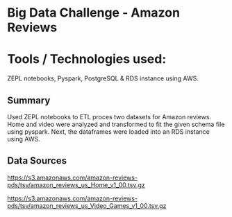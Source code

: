 # Big Data Challenge - Amazon Reviews

# Tools / Technologies used:

ZEPL notebooks, Pyspark, PostgreSQL & RDS instance using AWS. 


## Summary

Used ZEPL notebooks to ETL proces two datasets for Amazon reviews. Home and video were analyzed and transformed to fit the given schema file using pyspark. Next, the dataframes were loaded into an RDS instance using AWS.


## Data Sources 

https://s3.amazonaws.com/amazon-reviews-pds/tsv/amazon_reviews_us_Home_v1_00.tsv.gz

https://s3.amazonaws.com/amazon-reviews-pds/tsv/amazon_reviews_us_Video_Games_v1_00.tsv.gz



